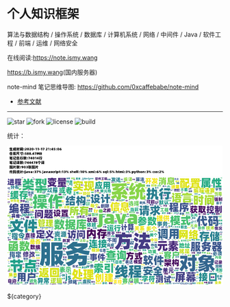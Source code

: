 # 个人知识框架

算法与数据结构 / 操作系统 / 数据库 / 计算机系统 / 网络 / 中间件 / Java / 软件工程 / 前端 / 运维 / 网络安全

在线阅读:<https://note.ismy.wang>

<https://b.ismy.wang>(国内服务器)

note-mind 笔记思维导图: <https://github.com/0xcaffebabe/note-mind>

- [参考文献](./参考文献.md)

--------------------------------------------------------------------------------

![star](https://img.shields.io/github/stars/0xcaffebabe/note) ![fork](https://img.shields.io/github/forks/0xcaffebabe/note) ![license](https://img.shields.io/github/license/0xcaffebabe/note) ![build](https://github.com/0xcaffebabe/note/workflows/%E6%9E%84%E5%BB%BA%E7%94%B5%E5%AD%90%E4%B9%A6/badge.svg)

统计：

![](./info.png)
![](./wordcloud.png)

${category}